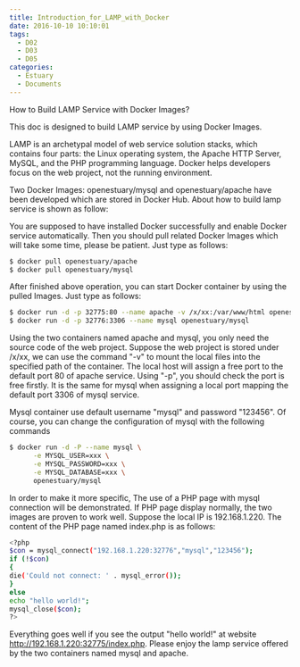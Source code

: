 ```yaml
---
title: Introduction_for_LAMP_with_Docker
date: 2016-10-10 10:10:01
tags:
  - D02
  - D03
  - D05
categories:
  - Estuary
  - Documents
---
```

How to Build LAMP Service with Docker Images?

<!--more-->
This doc is designed to build LAMP service by using Docker Images.

LAMP is an archetypal model of web service solution stacks, which contains four parts: the Linux operating system, the Apache HTTP Server, MySQL, and the PHP programming language. Docker helps developers focus on the web project, not the running environment.

Two Docker Images: openestuary/mysql and openestuary/apache have been developed which are stored in Docker Hub. About how to build lamp service is shown as follow: 

You are supposed to have installed Docker successfully and enable Docker service automatically. Then you should pull related Docker Images which will take some time, please be patient. Just type as follows:
```bash
$ docker pull openestuary/apache
$ docker pull openestuary/mysql
```

After finished above operation, you can start Docker container by using the pulled Images. Just type as follows:
```bash
$ docker run -d -p 32775:80 --name apache -v /x/xx:/var/www/html openestuary/apache
$ docker run -d -p 32776:3306 --name mysql openestuary/mysql
```
Using the two containers named apache and mysql, you only need the source code of the web project. Suppose the web project is stored under /x/xx, we can use the command "-v" to mount the local files into the specified path of the container. The local host will assign a free port to the default port 80 of apache service. Using "-p", you should check the port is free firstly. It is the same for mysql when assigning a local port mapping the default port 3306 of mysql service.

Mysql container use default username "mysql" and password "123456". Of course, you can change the configuration of mysql with the following commands
```bash
$ docker run -d -P --name mysql \
      -e MYSQL_USER=xxx \
      -e MYSQL_PASSWORD=xxx \
      -e MYSQL_DATABASE=xxx \
      openestuary/mysql
```
In order to make it more specific, The use of a PHP page with mysql connection will be demonstrated. If PHP page display normally, the two images are proven to work well. Suppose the local IP is 192.168.1.220. The content of the PHP page named index.php is as follows:
```bash
<?php
$con = mysql_connect("192.168.1.220:32776","mysql","123456");
if (!$con)
{
die('Could not connect: ' . mysql_error());
}
else
echo "hello world!";
mysql_close($con);
?>
```
Everything goes well if you see the output "hello world!" at website http://192.168.1.220:32775/index.php. Please enjoy the lamp service offered by the two containers named mysql and apache.
